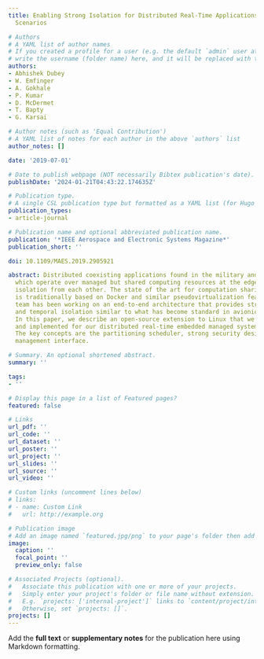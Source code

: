 ```yaml
---
title: Enabling Strong Isolation for Distributed Real-Time Applications in Edge Computing
  Scenarios

# Authors
# A YAML list of author names
# If you created a profile for a user (e.g. the default `admin` user at `content/authors/admin/`), 
# write the username (folder name) here, and it will be replaced with their full name and linked to their profile.
authors:
- Abhishek Dubey
- W. Emfinger
- A. Gokhale
- P. Kumar
- D. McDermet
- T. Bapty
- G. Karsai

# Author notes (such as 'Equal Contribution')
# A YAML list of notes for each author in the above `authors` list
author_notes: []

date: '2019-07-01'

# Date to publish webpage (NOT necessarily Bibtex publication's date).
publishDate: '2024-01-21T04:43:22.174635Z'

# Publication type.
# A single CSL publication type but formatted as a YAML list (for Hugo requirements).
publication_types:
- article-journal

# Publication name and optional abbreviated publication name.
publication: '*IEEE Aerospace and Electronic Systems Magazine*'
publication_short: ''

doi: 10.1109/MAES.2019.2905921

abstract: Distributed coexisting applications found in the military and space domains,
  which operate over managed but shared computing resources at the edge require strong
  isolation from each other. The state of the art for computation sharing at the edge
  is traditionally based on Docker and similar pseudovirtualization features. Our
  team has been working on an end-to-end architecture that provides strong spatial
  and temporal isolation similar to what has become standard in avionics communities.
  In this paper, we describe an open-source extension to Linux that we have designed
  and implemented for our distributed real-time embedded managed systems (DREMS) architecture.
  The key concepts are the partitioning scheduler, strong security design, and a health
  management interface.

# Summary. An optional shortened abstract.
summary: ''

tags:
- ''

# Display this page in a list of Featured pages?
featured: false

# Links
url_pdf: ''
url_code: ''
url_dataset: ''
url_poster: ''
url_project: ''
url_slides: ''
url_source: ''
url_video: ''

# Custom links (uncomment lines below)
# links:
# - name: Custom Link
#   url: http://example.org

# Publication image
# Add an image named `featured.jpg/png` to your page's folder then add a caption below.
image:
  caption: ''
  focal_point: ''
  preview_only: false

# Associated Projects (optional).
#   Associate this publication with one or more of your projects.
#   Simply enter your project's folder or file name without extension.
#   E.g. `projects: ['internal-project']` links to `content/project/internal-project/index.md`.
#   Otherwise, set `projects: []`.
projects: []
---
```


Add the **full text** or **supplementary notes** for the publication here using Markdown formatting.
